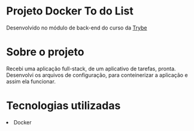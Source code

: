 # Projeto Docker To do List
Desenvolvido no módulo de back-end do curso da <a href="https://www.betrybe.com/" target="_blank">Trybe</a>

# Sobre o projeto
Recebi uma aplicação full-stack, de um aplicativo de tarefas, pronta. Desenvolvi os arquivos de configuração, para conteinerizar
a aplicação e assim ela funcionar.

# Tecnologias utilizadas
<li>Docker</li>
